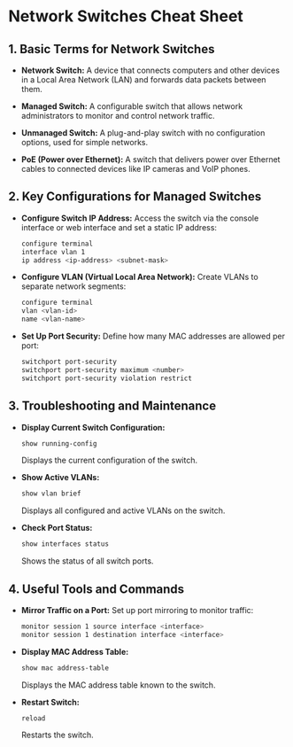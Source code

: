 # Network Switches Cheat Sheet



## 1. Basic Terms for Network Switches

- **Network Switch:**
  A device that connects computers and other devices in a Local Area Network (LAN) and forwards data packets between them.

- **Managed Switch:**
  A configurable switch that allows network administrators to monitor and control network traffic.

- **Unmanaged Switch:**
  A plug-and-play switch with no configuration options, used for simple networks.

- **PoE (Power over Ethernet):**
  A switch that delivers power over Ethernet cables to connected devices like IP cameras and VoIP phones.

## 2. Key Configurations for Managed Switches

- **Configure Switch IP Address:**
  Access the switch via the console interface or web interface and set a static IP address:
  ```bash
  configure terminal
  interface vlan 1
  ip address <ip-address> <subnet-mask>
  ```

- **Configure VLAN (Virtual Local Area Network):**
  Create VLANs to separate network segments:
  ```bash
  configure terminal
  vlan <vlan-id>
  name <vlan-name>
  ```

- **Set Up Port Security:**
  Define how many MAC addresses are allowed per port:
  ```bash
  switchport port-security
  switchport port-security maximum <number>
  switchport port-security violation restrict
  ```

## 3. Troubleshooting and Maintenance

- **Display Current Switch Configuration:**
  ```bash
  show running-config
  ```
  Displays the current configuration of the switch.

- **Show Active VLANs:**
  ```bash
  show vlan brief
  ```
  Displays all configured and active VLANs on the switch.

- **Check Port Status:**
  ```bash
  show interfaces status
  ```
  Shows the status of all switch ports.

## 4. Useful Tools and Commands

- **Mirror Traffic on a Port:**
  Set up port mirroring to monitor traffic:
  ```bash
  monitor session 1 source interface <interface>
  monitor session 1 destination interface <interface>
  ```

- **Display MAC Address Table:**
  ```bash
  show mac address-table
  ```
  Displays the MAC address table known to the switch.

- **Restart Switch:**
  ```bash
  reload
  ```
  Restarts the switch.
